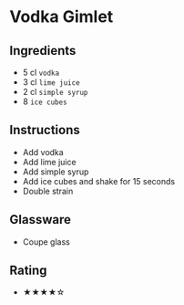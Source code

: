 # Vodka Gimlet

## Ingredients
- 5 cl `vodka`
- 3 cl `lime juice`
- 2 cl `simple syrup`
- 8 `ice cubes`

## Instructions
- Add vodka
- Add lime juice
- Add simple syrup
- Add ice cubes and shake for 15 seconds
- Double strain

## Glassware
- Coupe glass

## Rating
- ★★★★☆